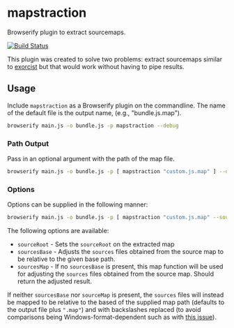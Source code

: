 # mapstraction

Browserify plugin to extract sourcemaps.

[![Build Status](https://travis-ci.org/jiborobot/mapstraction.svg?branch=master)](https://travis-ci.org/jiborobot/mapstraction)

This plugin was created to solve two problems: extract sourcemaps similar to [exorcist](https://www.npmjs.com/package/exorcist) but that would work without having to pipe results. 

## Usage

Include `mapstraction` as a Browserify plugin on the commandline. The name of the default file is the output name, (e.g., "bundle.js.map").

```bash
browserify main.js -o bundle.js -p mapstraction --debug
```

### Path Output

Pass in an optional argument with the path of the map file.

```bash
browserify main.js -o bundle.js -p [ mapstraction "custom.js.map" ] --debug
```

### Options

Options can be supplied in the following manner:

```bash
browserify main.js -o bundle.js -p [ mapstraction "custom.js.map" --sourcesBase "basePath/" ] --debug
```

The following options are available:

- `sourceRoot` - Sets the `sourceRoot` on the extracted map
- `sourcesBase` - Adjusts the `sources` files obtained from the source map to be relative to the given base path.
- `sourcesMap` - If no `sourcesBase` is present, this map function will be used for adjusting the `sources` files obtained from the source map. Should return the adjusted result.

If neither `sourcesBase` nor `sourceMap` is present, the `sources` files will
instead be mapped to be relative to the based of the supplied map path
(defaults to the output file plus `".map"`) and with backslashes replaced
(to avoid comparisons being Windows-format-dependent such as with
[this issue](https://github.com/thlorenz/combine-source-map/pull/23)).
